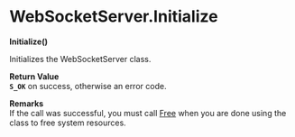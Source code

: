 # WebSocketServer.Initialize

**Initialize()**

Initializes the WebSocketServer class.

**Return Value**  
**`S_OK`** on success, otherwise an error code.

**Remarks**  
If the call was successful, you must call [Free](Free.md) when you are done using the class to free system resources.
